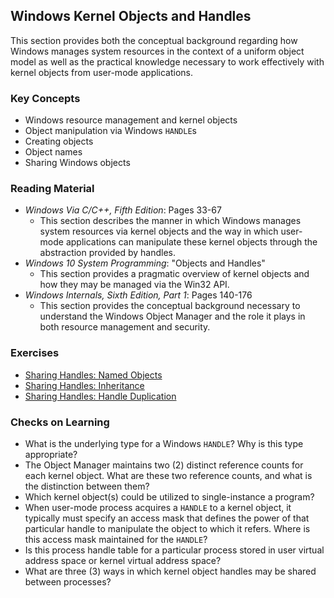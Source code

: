 ## Windows Kernel Objects and Handles

This section provides both the conceptual background regarding how Windows manages system resources in the context of a uniform object model as well as the practical knowledge necessary to work effectively with kernel objects from user-mode applications.

### Key Concepts

- Windows resource management and kernel objects
- Object manipulation via Windows `HANDLE`s
- Creating objects
- Object names
- Sharing Windows objects

### Reading Material

- _Windows Via C/C++, Fifth Edition_: Pages 33-67
    - This section describes the manner in which Windows manages system resources via kernel objects and the way in which user-mode applications can manipulate these kernel objects through the abstraction provided by handles. 
- _Windows 10 System Programming_: "Objects and Handles"
    - This section provides a pragmatic overview of kernel objects and how they may be managed via the Win32 API.
- _Windows Internals, Sixth Edition, Part 1_: Pages 140-176
    - This section provides the conceptual background necessary to understand the Windows Object Manager and the role it plays in both resource management and security. 

### Exercises

- [Sharing Handles: Named Objects](./sharing-named)
- [Sharing Handles: Inheritance](./sharing-inheritance)
- [Sharing Handles: Handle Duplication](./sharing-duplication)

### Checks on Learning

- What is the underlying type for a Windows `HANDLE`? Why is this type appropriate?
- The Object Manager maintains two (2) distinct reference counts for each kernel object. What are these two reference counts, and what is the distinction between them?
- Which kernel object(s) could be utilized to single-instance a program?
- When user-mode process acquires a `HANDLE` to a kernel object, it typically must specify an access mask that defines the power of that particular handle to manipulate the object to which it refers. Where is this access mask maintained for the `HANDLE`?
- Is this process handle table for a particular process stored in user virtual address space or kernel virtual address space?
- What are three (3) ways in which kernel object handles may be shared between processes?

